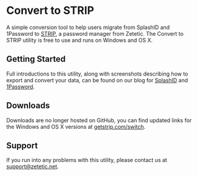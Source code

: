 # Convert to STRIP

A simple conversion tool to help users migrate from SplashID and 1Password to [STRIP](http://getstrip.com/), a password manager from Zetetic. The Convert to STRIP utility is free to use and runs on Windows and OS X.

## Getting Started

Full introductions to this utility, along with screenshots describing how to export and convert your data, can be found on our blog for [SplashID](http://zetetic.net/blog/2012/3/20/splashid-alternative-migrating-from-splashid-to-the-strip-pa.html) and [1Password](http://zetetic.net/blog/2012/3/21/1password-alternative-migrating-from-1password-to-the-strip.html).

## Downloads

Downloads are no longer hosted on GitHub, you can find updated links for the Windows and OS X versions at [getstrip.com/switch](http://getstrip.com/switch).

## Support

If you run into any problems with this utility, please contact us at [support@zetetic.net](mailto:support@zetetic.net).